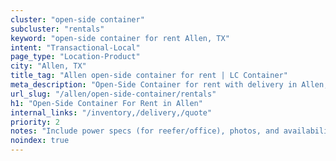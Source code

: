 ```yaml
---
cluster: "open-side container"
subcluster: "rentals"
keyword: "open-side container for rent Allen, TX"
intent: "Transactional-Local"
page_type: "Location-Product"
city: "Allen, TX"
title_tag: "Allen open-side container for rent | LC Container"
meta_description: "Open-Side Container for rent with delivery in Allen, TX. LC Container — local Since 2003. Get pricing today."
url_slug: "/allen/open-side-container/rentals"
h1: "Open-Side Container For Rent in Allen"
internal_links: "/inventory,/delivery,/quote"
priority: 2
notes: "Include power specs (for reefer/office), photos, and availability."
noindex: true
---
```


<!-- TODO: Add unique city/inventory copy, images, and internal links here. -->
